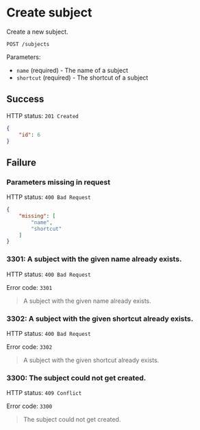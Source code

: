 # Create subject

Create a new subject.

```
POST /subjects
```

Parameters:

- `name` (required) - The name of a subject
- `shortcut` (required) - The shortcut of a subject

## Success

HTTP status: `201 Created`

```json
{
	"id": 6
}
```

## Failure

### Parameters missing in request

HTTP status: `400 Bad Request`

```json
{
	"missing": [
		"name",
		"shortcut"
	]
}
```

### 3301: A subject with the given name already exists.

HTTP status: `400 Bad Request`

Error code: `3301`
> A subject with the given name already exists.

### 3302: A subject with the given shortcut already exists.

HTTP status: `400 Bad Request`

Error code: `3302`
> A subject with the given shortcut already exists.

### 3300: The subject could not get created.

HTTP status: `409 Conflict`

Error code: `3300`
> The subject could not get created.
